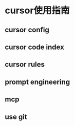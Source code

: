 # cursor使用指南

## cursor config

## cursor code index

## cursor rules

## prompt engineering

## mcp

## use git